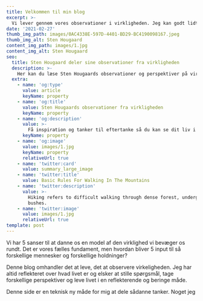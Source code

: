 ```yaml
---
title: Velkommen til min blog
excerpt: >-
  Vi lever gennem vores observationer i virkligheden. Jeg kan godt lidt at observere og sætte ord på mine observationer. Denne blog ønsker jeg at have for ikke at skulle være afhænig af opslag på min Facebook side med samme navn
date: '2021-02-27'
thumb_img_path: images/0AC4338E-597D-4401-BD29-BC4190098167.jpeg
thumb_img_alt: Sten Hougaard
content_img_path: images/1.jpg
content_img_alt: Sten Hougaard
seo:
  title: Sten Hougaard deler sine observationer fra virkligheden
  description: >-
    Her kan du læse Sten Hougaards observationer og perspektiver på virkligheden
  extra:
    - name: 'og:type'
      value: article
      keyName: property
    - name: 'og:title'
      value: Sten Hougaards observationer fra virkligheden
      keyName: property
    - name: 'og:description'
      value: >-
        Få inspiration og tanker til eftertanke så du kan se dit liv i perspektiv
      keyName: property
    - name: 'og:image'
      value: images/1.jpg
      keyName: property
      relativeUrl: true
    - name: 'twitter:card'
      value: summary_large_image
    - name: 'twitter:title'
      value: Basic Rules For Walking In The Mountains
    - name: 'twitter:description'
      value: >-
        Hiking refers to difficult walking through dense forest, undergrowth, or
        bushes.
    - name: 'twitter:image'
      value: images/1.jpg
      relativeUrl: true
template: post
---
```


Vi har 5 sanser til at danne os en model af den virklighed vi bevæger os rundt. Det er vores fælles fundament, men hvordan bliver 5 input til så forskellige mennesker og forskellige holdninger?

Denne blog omhandler det at leve, det at observere virkeligheden. Jeg har altid reflekteret over hvad livet er og elsker at stille spørgsmål, tage forskellige perspektiver og leve livet i en reflekterende og beringe måde.

Denne side er en teknisk ny måde for mig at dele sådanne tanker. Noget jeg 